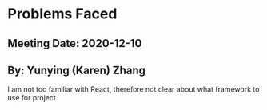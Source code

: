 # Problems Faced
## Meeting Date: 2020-12-10
## By: Yunying (Karen) Zhang

I am not too familiar with React, therefore not clear about what framework to use for project.